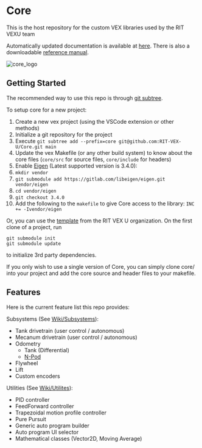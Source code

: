 # Core
This is the host repository for the custom VEX libraries used by the RIT VEXU team

Automatically updated documentation is available at [here](https://rit-vex-u.github.io/Core/).
There is also a downloadable [reference manual](https://rit-vex-u.github.io/Core/refman.pdf).

![core_logo](https://github.com/RIT-VEX-U/Core/assets/12285261/e91c680b-5bf4-431c-b164-6631bef2a853)


## Getting Started


The recommended way to use this repo is through [git subtree](https://git-memo.readthedocs.io/en/latest/subtree.html).

To setup core for a new project:
1. Create a new vex project (using the VSCode extension or other methods)
2. Initialize a git repository for the project
3. Execute `git subtree add --prefix=core git@github.com:RIT-VEX-U/Core.git main`
4. Update the vex Makefile (or any other build system) to know about the core files (`core/src` for source files, `core/include` for headers)
5. Enable [Eigen](https://eigen.tuxfamily.org/index.php?title=Main_Page) (Latest supported version is 3.4.0):
  1. `mkdir vendor`
  2. `git submodule add https://gitlab.com/libeigen/eigen.git vendor/eigen`
  3. `cd vendor/eigen`
  4. `git checkout 3.4.0`
  5. Add the following to the `makefile` to give Core access to the library: `INC += -Ivendor/eigen`


Or, you can use the [template](https://github.com/RIT-VEX-U/RobotTemplate) from the RIT VEX U organization.
On the first clone of a project, run
```
git submodule init
git submodule update
```
to initialize 3rd party dependencies.


If you only wish to use a single version of Core, you can simply clone core/ into your project and add the core source and header files to your makefile.


## Features
Here is the current feature list this repo provides:

Subsystems (See [Wiki/Subsystems](https://github.com/RIT-VEX-U/Core/wiki/2-%7C-Subsystems)):  
- Tank drivetrain (user control / autonomous)
- Mecanum drivetrain (user control / autonomous)
- Odometry
  - Tank (Differential)
  - [N-Pod](https://github.com/RIT-VEX-U/Core/commit/37daf076ac1b6dea6723724ad3061d502fea1b08)
- Flywheel
- Lift
- Custom encoders

Utilities (See [Wiki/Utilites](https://github.com/RIT-VEX-U/Core/wiki/3-%7C-Utilites)):  
- PID controller
- FeedForward controller
- Trapezoidal motion profile controller
- Pure Pursuit
- Generic auto program builder
- Auto program UI selector
- Mathematical classes (Vector2D, Moving Average)
